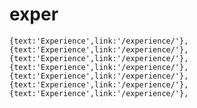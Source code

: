 # exper
    {text:'Experience',link:'/experience/'},
    {text:'Experience',link:'/experience/'},
    {text:'Experience',link:'/experience/'},
    {text:'Experience',link:'/experience/'},
    {text:'Experience',link:'/experience/'},
    {text:'Experience',link:'/experience/'},
    {text:'Experience',link:'/experience/'},
